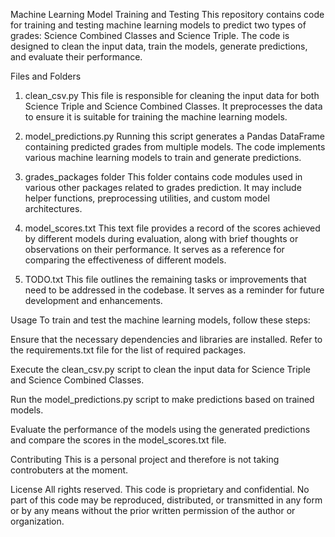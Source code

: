 Machine Learning Model Training and Testing
This repository contains code for training and testing machine learning models to predict two types of grades: Science Combined Classes and Science Triple. The code is designed to clean the input data, train the models, generate predictions, and evaluate their performance.

Files and Folders
1. clean_csv.py
This file is responsible for cleaning the input data for both Science Triple and Science Combined Classes. It preprocesses the data to ensure it is suitable for training the machine learning models.

2. model_predictions.py
Running this script generates a Pandas DataFrame containing predicted grades from multiple models. The code implements various machine learning models to train and generate predictions.

3. grades_packages folder
This folder contains code modules used in various other packages related to grades prediction. It may include helper functions, preprocessing utilities, and custom model architectures.

4. model_scores.txt
This text file provides a record of the scores achieved by different models during evaluation, along with brief thoughts or observations on their performance. It serves as a reference for comparing the effectiveness of different models.

5. TODO.txt
This file outlines the remaining tasks or improvements that need to be addressed in the codebase. It serves as a reminder for future development and enhancements.

Usage
To train and test the machine learning models, follow these steps:

Ensure that the necessary dependencies and libraries are installed. Refer to the requirements.txt file for the list of required packages.

Execute the clean_csv.py script to clean the input data for Science Triple and Science Combined Classes.

Run the model_predictions.py script to make predictions based on trained models.

Evaluate the performance of the models using the generated predictions and compare the scores in the model_scores.txt file.

Contributing
This is a personal project and therefore is not taking controbuters at the moment.

License
All rights reserved. This code is proprietary and confidential. No part of this code may be reproduced, distributed, or transmitted in any form or by any means without the prior written permission of the author or organization. 

